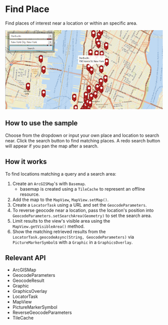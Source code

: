# Find Place

Find places of interest near a location or within an specific area.

![](FindPlace.png)

## How to use the sample

Choose from the dropdown or input your own place and location to search near. Click the search button to find matching places. A redo search button will appear if you pan the map after a search.

## How it works

To find locations matching a query and a search area:

1.  Create an `ArcGISMap`'s with `Basemap`.
    *   basemap is created using a `TileCache` to represent an offline resource.
2.  Add the map to the `MapView`, `MapView.setMap()`.
3.  Create a `LocatorTask` using a URL and set the `GeocodeParameters`.
4.  To reverse geocode near a location, pass the location's position into `GeocodeParameters.setSearchArea(Geometry)` to set the search area.
5.  Limit results to the view's visible area using the `MapView.getVisibleArea()` method.
6.  Show the matching retrieved results from the `LocatorTask.geocodeAsync(String, GeocodeParameters)` via `PictureMarkerSymbol`s with a `Graphic` in a `GraphicsOverlay`.

## Relevant API

*   ArcGISMap
*   GeocodeParameters
*   GeocodeResult
*   Graphic
*   GraphicsOverlay
*   LocatorTask
*   MapView
*   PictureMarkerSymbol
*   ReverseGeocodeParameters
*   TileCache
